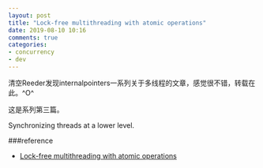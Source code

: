 ```yaml
---
layout: post
title: "Lock-free multithreading with atomic operations"
date: 2019-08-10 10:16
comments: true
categories: 
- concurrency
- dev
---
```


清空Reeder发现internalpointers一系列关于多线程的文章，感觉很不错，转载在此。^O^

这是系列第三篇。

Synchronizing threads at a lower level.

<!-- more -->



###reference

+ [Lock-free multithreading with atomic operations](https://www.internalpointers.com/post/lock-free-multithreading-atomic-operations)
